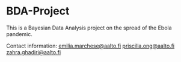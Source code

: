 # BDA-Project


This is a Bayesian Data Analysis project on the spread of the Ebola pandemic.

Contact information: 
emilia.marchese@aalto.fi
priscilla.ong@aalto.fi
zahra.ghadiri@aalto.fi
